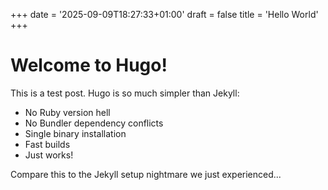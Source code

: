 +++
date = '2025-09-09T18:27:33+01:00'
draft = false
title = 'Hello World'
+++

# Welcome to Hugo!

This is a test post. Hugo is so much simpler than Jekyll:

- No Ruby version hell
- No Bundler dependency conflicts  
- Single binary installation
- Fast builds
- Just works!

Compare this to the Jekyll setup nightmare we just experienced...
